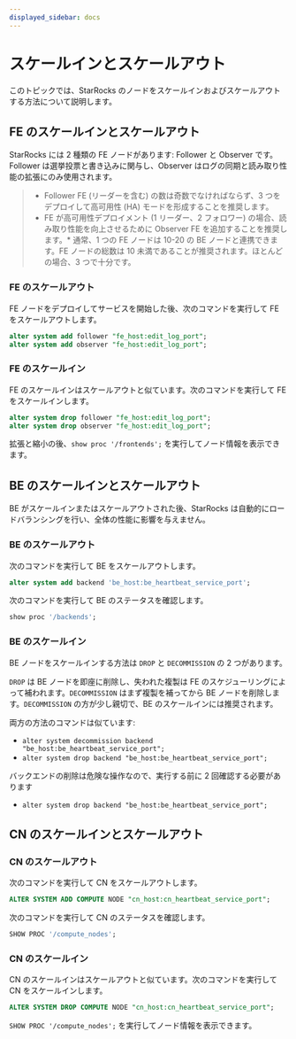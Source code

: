 ```yaml
---
displayed_sidebar: docs
---
```


# スケールインとスケールアウト

このトピックでは、StarRocks のノードをスケールインおよびスケールアウトする方法について説明します。

## FE のスケールインとスケールアウト

StarRocks には 2 種類の FE ノードがあります: Follower と Observer です。Follower は選挙投票と書き込みに関与し、Observer はログの同期と読み取り性能の拡張にのみ使用されます。

> * Follower FE (リーダーを含む) の数は奇数でなければならず、3 つをデプロイして高可用性 (HA) モードを形成することを推奨します。
> * FE が高可用性デプロイメント (1 リーダー、2 フォロワー) の場合、読み取り性能を向上させるために Observer FE を追加することを推奨します。* 通常、1 つの FE ノードは 10-20 の BE ノードと連携できます。FE ノードの総数は 10 未満であることが推奨されます。ほとんどの場合、3 つで十分です。

### FE のスケールアウト

FE ノードをデプロイしてサービスを開始した後、次のコマンドを実行して FE をスケールアウトします。

~~~sql
alter system add follower "fe_host:edit_log_port";
alter system add observer "fe_host:edit_log_port";
~~~

### FE のスケールイン

FE のスケールインはスケールアウトと似ています。次のコマンドを実行して FE をスケールインします。

~~~sql
alter system drop follower "fe_host:edit_log_port";
alter system drop observer "fe_host:edit_log_port";
~~~

拡張と縮小の後、`show proc '/frontends';` を実行してノード情報を表示できます。

## BE のスケールインとスケールアウト

BE がスケールインまたはスケールアウトされた後、StarRocks は自動的にロードバランシングを行い、全体の性能に影響を与えません。

### BE のスケールアウト

次のコマンドを実行して BE をスケールアウトします。

~~~sql
alter system add backend 'be_host:be_heartbeat_service_port';
~~~

次のコマンドを実行して BE のステータスを確認します。

~~~sql
show proc '/backends';
~~~

### BE のスケールイン

BE ノードをスケールインする方法は `DROP` と `DECOMMISSION` の 2 つがあります。

`DROP` は BE ノードを即座に削除し、失われた複製は FE のスケジューリングによって補われます。`DECOMMISSION` はまず複製を補ってから BE ノードを削除します。`DECOMMISSION` の方が少し親切で、BE のスケールインには推奨されます。

両方の方法のコマンドは似ています:

* `alter system decommission backend "be_host:be_heartbeat_service_port";`
* `alter system drop backend "be_host:be_heartbeat_service_port";`

バックエンドの削除は危険な操作なので、実行する前に 2 回確認する必要があります

* `alter system drop backend "be_host:be_heartbeat_service_port";`

## CN のスケールインとスケールアウト

### CN のスケールアウト

次のコマンドを実行して CN をスケールアウトします。

~~~sql
ALTER SYSTEM ADD COMPUTE NODE "cn_host:cn_heartbeat_service_port";
~~~

次のコマンドを実行して CN のステータスを確認します。

~~~sql
SHOW PROC '/compute_nodes';
~~~

### CN のスケールイン

CN のスケールインはスケールアウトと似ています。次のコマンドを実行して CN をスケールインします。

~~~sql
ALTER SYSTEM DROP COMPUTE NODE "cn_host:cn_heartbeat_service_port";
~~~

`SHOW PROC '/compute_nodes';` を実行してノード情報を表示できます。